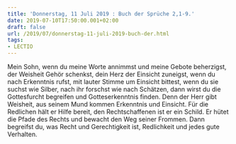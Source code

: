 ```yaml
---
title: 'Donnerstag, 11 Juli 2019 : Buch der Sprüche 2,1-9.'
date: 2019-07-10T17:50:00.001+02:00
draft: false
url: /2019/07/donnerstag-11-juli-2019-buch-der.html
tags: 
- LECTIO
---
```


Mein Sohn, wenn du meine Worte annimmst und meine Gebote beherzigst, der Weisheit Gehör schenkst, dein Herz der Einsicht zuneigst, wenn du nach Erkenntnis rufst, mit lauter Stimme um Einsicht bittest, wenn du sie suchst wie Silber, nach ihr forschst wie nach Schätzen, dann wirst du die Gottesfurcht begreifen und Gotteserkenntnis finden. Denn der Herr gibt Weisheit, aus seinem Mund kommen Erkenntnis und Einsicht. Für die Redlichen hält er Hilfe bereit, den Rechtschaffenen ist er ein Schild. Er hütet die Pfade des Rechts und bewacht den Weg seiner Frommen. Dann begreifst du, was Recht und Gerechtigkeit ist, Redlichkeit und jedes gute Verhalten.